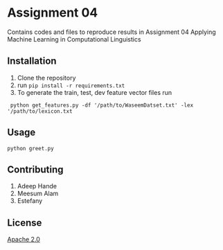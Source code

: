 # Assignment 04

Contains codes and files to reproduce results in Assignment 04
Applying Machine Learning in Computational Linguistics

## Installation

1) Clone the repository
2) run ``` pip install -r requirements.txt ```
3) To generate the train, test, dev feature vector files run 

` python get_features.py -df '/path/to/WaseemDatset.txt' -lex '/path/to/lexicon.txt`

## Usage

`python greet.py`

## Contributing

1) Adeep Hande
2) Meesum Alam
3) Estefany

## License

[Apache 2.0](http://www.apache.org/licenses/LICENSE-2.0)

